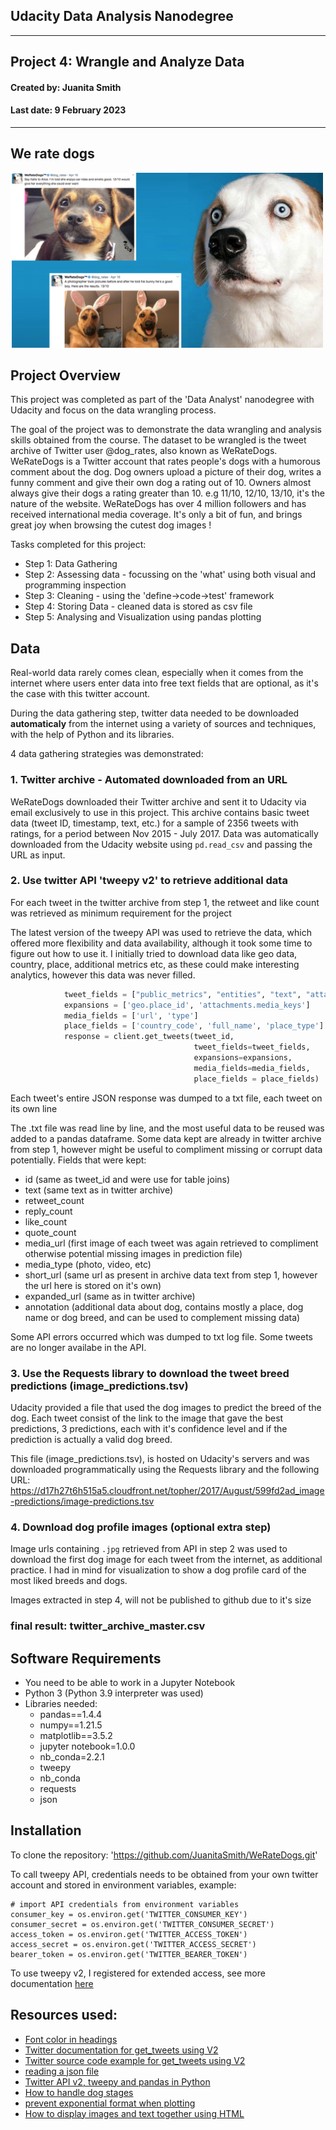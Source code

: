 ## Udacity Data Analysis Nanodegree

---
## Project 4: Wrangle and Analyze Data
#### Created by: Juanita Smith
#### Last date: 9 February 2023

---



## We rate dogs

<img src="images/weratedogs.png" alt="drawing" width="500"/>



## Project Overview

This project was completed as part of the 'Data Analyst' nanodegree with Udacity and focus on the data wrangling process.

The goal of the project was to demonstrate the data wrangling and analysis skills obtained from the course.
The dataset to be wrangled is the tweet archive of Twitter user @dog_rates, also known as WeRateDogs. WeRateDogs is a Twitter account that rates people's dogs with a humorous comment about the dog. Dog owners upload a picture of their dog, writes a funny comment and give their own dog a rating out of 10. Owners almost always give their dogs a rating greater than 10. e.g 11/10, 12/10, 13/10, it's the nature of the website. WeRateDogs has over 4 million followers and has received international media coverage. It's only a bit of fun, and brings great joy when browsing the cutest dog images !
   
Tasks completed for this project:

- Step 1: Data Gathering
- Step 2: Assessing data - focussing on the 'what' using both visual and programming inspection
- Step 3: Cleaning - using the 'define->code->test' framework
- Step 4: Storing Data - cleaned data is stored as csv file
- Step 5: Analysing and Visualization using pandas plotting

## Data

Real-world data rarely comes clean, especially when it comes from the internet where users enter data into free text fields that are optional, as it's the case with this twitter account.

During the data gathering step, twitter data needed to be downloaded **automaticaly** from the internet using a variety of sources and techniques, with the help of Python and its libraries.

4 data gathering strategies was demonstrated:

### 1. Twitter archive - Automated downloaded from an URL

WeRateDogs downloaded their Twitter archive and sent it to Udacity via email exclusively to use in this project. This archive contains basic tweet data (tweet ID, timestamp, text, etc.) for a sample of 2356 tweets with ratings, for a period between Nov 2015 - July 2017.
Data was automatically downloaded from the Udacity website using `pd.read_csv` and passing the URL as input.

### 2. Use twitter API 'tweepy v2' to retrieve additional data

For each tweet in the twitter archive from step 1, the retweet and like count was retrieved as minimum requirement for the project

The latest version of the tweepy API was used to retrieve the data, which offered more flexibility and data availability, although it took some time to figure out how to use it. I initially tried to download data like geo data, country, place, additional metrics etc, as these could make interesting analytics, however this data was never filled.

```python    
            tweet_fields = ["public_metrics", "entities", "text", "attachments","geo"]
            expansions = ['geo.place_id', 'attachments.media_keys']
            media_fields = ['url', 'type']
            place_fields = ['country_code', 'full_name', 'place_type']
            response = client.get_tweets(tweet_id, 
                                         tweet_fields=tweet_fields, 
                                         expansions=expansions,
                                         media_fields=media_fields,
                                         place_fields = place_fields)
```

Each tweet's entire JSON response was dumped to a txt file, each tweet on its own line

The .txt file was read line by line, and the most useful data to be reused was added to a pandas dataframe. Some data kept are already in twitter archive from step 1, however might be useful to compliment missing or corrupt data potentially. Fields that were kept:

- id (same as tweet_id and were use for table joins)
- text (same text as in twitter archive)         
- retweet_count   
- reply_count     
- like_count      
- quote_count     
- media_url (first image of each tweet was again retrieved to compliment otherwise potential missing images in prediction file)    
- media_type (photo, video, etc)     
- short_url (same url as present in archive data text from step 1, however the url here is stored on it's own) 
- expanded_url (same as in twitter archive)   
- annotation (additional data about dog, contains mostly a place, dog name or dog breed, and can be used to complement missing data)     

Some API errors occurred which was dumped to txt log file. Some tweets are no longer availabe in the API.


### 3. Use the Requests library to download the tweet breed predictions (image_predictions.tsv)

Udacity provided a file that used the dog images to predict the breed of the dog.
Each tweet consist of the link to the image that gave the best predictions, 3 predictions, each with it's confidence level and if the prediction is actually a valid dog breed.

This file (image_predictions.tsv), is hosted on Udacity's servers and was downloaded programmatically using the Requests library and the following URL: https://d17h27t6h515a5.cloudfront.net/topher/2017/August/599fd2ad_image-predictions/image-predictions.tsv


### 4. Download dog profile images (optional extra step)

Image urls containing `.jpg` retrieved from API in step 2 was used to download the first dog image for each tweet from the internet, as additional practice. I had in mind for visualization to show a dog profile card of the most liked breeds and dogs.

Images extracted in step 4, will not be published to github due to it's size

### final result:  twitter_archive_master.csv


## Software Requirements
- You need to be able to work in a Jupyter Notebook 
- Python 3 (Python 3.9 interpreter was used)
- Libraries needed:
    - pandas==1.4.4
    - numpy==1.21.5
    - matplotlib==3.5.2
    - jupyter notebook=1.0.0
    - nb_conda=2.2.1
    - tweepy
    - nb_conda
    - requests
    - json


## Installation

To clone the repository: 'https://github.com/JuanitaSmith/WeRateDogs.git'

To call tweepy API, credentials needs to be obtained from your own twitter account and stored in environment variables, example:

```
# import API credentials from environment variables
consumer_key = os.environ.get('TWITTER_CONSUMER_KEY')
consumer_secret = os.environ.get('TWITTER_CONSUMER_SECRET')
access_token = os.environ.get('TWITTER_ACCESS_TOKEN')
access_secret = os.environ.get('TWITTER_ACCESS_SECRET')
bearer_token = os.environ.get('TWITTER_BEARER_TOKEN')
```

To use tweepy v2, I registered for extended access, see more documentation [here](https://docs.tweepy.org/en/stable/extended_tweets.html)

## Resources used:

- [Font color in headings](https://stackoverflow.com/questions/4182554/html-css-font-color-vs-span-style)
- [Twitter documentation for get_tweets using V2](https://developer.twitter.com/en/docs/twitter-api/tweets/lookup/api-reference/get-tweets-id)
- [Twitter source code example for get_tweets using V2](https://github.com/twitterdev/Twitter-API-v2-sample-code/blob/main/Tweet-Lookup/get_tweets_with_bearer_token.py)
- [reading a json file](https://knowledge.udacity.com/questions/66949#66975)
- [Twitter API v2, tweepy and pandas in Python](https://www.kirenz.com/post/2021-12-10-twitter-api-v2-tweepy-and-pandas-in-python/twitter-api-v2-tweepy-and-pandas-in-python/)
- [How to handle dog stages](https://knowledge.udacity.com/questions/196883)
- [prevent exponential format when plotting](https://stackoverflow.com/questions/14711655/how-to-prevent-numbers-being-changed-to-exponential-form-in-a-plot)
- [How to display images and text together using HTML](https://stackoverflow.com/questions/25698448/how-to-embed-html-into-ipython-output)